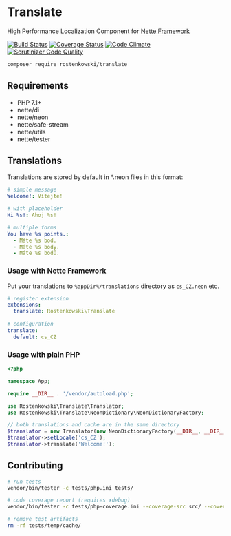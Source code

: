 # Translate 

High Performance Localization Component for [Nette Framework](https://nette.org)

[![Build Status](https://travis-ci.org/rostenkowski/translate.svg?branch=master)](https://travis-ci.org/rostenkowski/translate)
[![Coverage Status](https://coveralls.io/repos/github/rostenkowski/translate/badge.svg)](https://coveralls.io/github/rostenkowski/translate)
[![Code Climate](https://codeclimate.com/github/rostenkowski/translate/badges/gpa.svg)](https://codeclimate.com/github/rostenkowski/translate)
[![Scrutinizer Code Quality](https://scrutinizer-ci.com/g/rostenkowski/translate/badges/quality-score.png?b=master)](https://scrutinizer-ci.com/g/rostenkowski/translate/?branch=master)

```bash
composer require rostenkowski/translate
```

## Requirements

- PHP 7.1+
- nette/di
- nette/neon
- nette/safe-stream
- nette/utils
- nette/tester

## Translations 

Translations are stored by default in *.neon files in this format:  

```yml
# simple message
Welcome!: Vítejte!

# with placeholder
Hi %s!: Ahoj %s! 

# multiple forms
You have %s points.: 
  - Máte %s bod.
  - Máte %s body.
  - Máte %s bodů.
```


### Usage with Nette Framework

Put your translations to `%appDir%/translations` directory as `cs_CZ.neon` etc.

```yml
# register extension
extensions:
  translate: Rostenkowski\Translate
  
# configuration
translate:
  default: cs_CZ
```


### Usage with plain PHP

```php
<?php

namespace App;

require __DIR__ . '/vendor/autoload.php';

use Rostenkowski\Translate\Translator;
use Rostenkowski\Translate\NeonDictionary\NeonDictionaryFactory;

// both translations and cache are in the same directory
$translator = new Translator(new NeonDictionaryFactory(__DIR__, __DIR__));
$translator->setLocale('cs_CZ');
$translator->translate('Welcome!');
```


## Contributing

```bash
# run tests
vendor/bin/tester -c tests/php.ini tests/

# code coverage report (requires xdebug)
vendor/bin/tester -c tests/php-coverage.ini --coverage-src src/ --coverage ~/coverage-report.html tests/  

# remove test artifacts
rm -rf tests/temp/cache/
```
